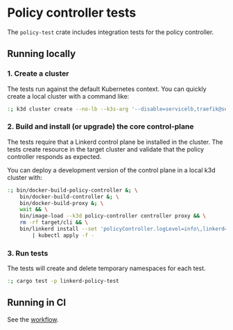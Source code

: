 # Policy controller tests

The `policy-test` crate includes integration tests for the policy controller.

## Running locally

### 1. Create a cluster

The tests run against the default Kubernetes context. You can quickly create a
local cluster with a command like:

```sh
:; k3d cluster create --no-lb --k3s-arg '--disable=servicelb,traefik@server:0'
```

### 2. Build and install (or upgrade) the core control-plane

The tests require that a Linkerd control plane be installed in the cluster. The
tests create resource in the target cluster and validate that the policy
controller responds as expected.

You can deploy a development version of the control plane in a local k3d cluster
with:

```sh
:; bin/docker-build-policy-controller &; \
    bin/docker-build-controller &; \
    bin/docker-build-proxy &; \
    wait && \
    bin/image-load --k3d policy-controller controller proxy && \
    rm -rf target/cli && \
    bin/linkerd install --set 'policyController.logLevel=info\,linkerd=trace\,kubert=trace' \
        | kubectl apply -f -
```

### 3. Run tests

The tests will create and delete temporary namespaces for each test.

```sh
:; cargo test -p linkerd-policy-test
```

## Running in CI

See the [workflow](.github/workflows/policy_controller.yml).
